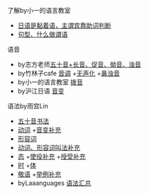 了解by小一的语言教室
- [日语是黏着语，主谓宾靠助词判断](https://www.bilibili.com/video/BV1Kr4y1c74j/?spm_id_from=333.999.0.0&vd_source=f66e0891a6ac513c7709150a803a70e1)
- [句型、什么做谓语](https://www.bilibili.com/video/BV12g41177gm/?spm_id_from=333.999.0.0&vd_source=f66e0891a6ac513c7709150a803a70e1)

语音
- by志方老师[五十音+长音、促音、拗音、浊音](https://www.bilibili.com/video/BV1Fy4y1B7DW/?spm_id_from=333.999.0.0&vd_source=f66e0891a6ac513c7709150a803a70e1)
- by竹林子cafe [音调](https://www.bilibili.com/video/BV1BR4y1p7Vh/?spm_id_from=333.999.0.0&vd_source=f66e0891a6ac513c7709150a803a70e1) +[无声化](https://www.bilibili.com/video/BV14A411u7pM/?spm_id_from=333.999.0.0&vd_source=f66e0891a6ac513c7709150a803a70e1) +[鼻浊音](https://www.bilibili.com/video/BV1Qv41157Za/?spm_id_from=333.999.0.0&vd_source=f66e0891a6ac513c7709150a803a70e1 )
- by小一的语言教室 [拨音](https://www.bilibili.com/video/BV1cy4y1B7HF/?spm_id_from=333.999.0.0&vd_source=f66e0891a6ac513c7709150a803a70e1)
- by沪江日语 [音变](https://www.bilibili.com/video/BV1XW411K76z/?spm_id_from=333.999.0.0)

语法by雨宫Lin
- [五十音书法](https://www.bilibili.com/video/BV15s411y7iZ/?spm_id_from=333.788.recommend_more_video.-1&vd_source=f66e0891a6ac513c7709150a803a70e1)
- [动词](https://www.bilibili.com/video/BV1cW411n7SC/?spm_id_from=333.999.0.0) +[音变补充](https://www.bilibili.com/video/BV1XW411K76z/?spm_id_from=333.999.0.0)
- [形容词](https://www.bilibili.com/video/BV1jW411n7Hy/?spm_id_from=333.999.0.0&vd_source=f66e0891a6ac513c7709150a803a70e1)
- [动词、形容词叫法补充](https://www.bilibili.com/read/cv11323816?spm_id_from=333.999.0.0)
- [态](https://www.bilibili.com/video/BV1BJ411a75b/?spm_id_from=333.999.0.0&vd_source=f66e0891a6ac513c7709150a803a70e1) +[使役补充](https://www.bilibili.com/video/BV17Q4y1N7tv/?spm_id_from=333.999.0.0&vd_source=f66e0891a6ac513c7709150a803a70e1) +[授受补充](https://www.bilibili.com/video/BV1Ax411L7pq/?spm_id_from=333.999.0.0&vd_source=f66e0891a6ac513c7709150a803a70e1)
- [时](https://www.bilibili.com/video/BV1vJ411b7LK/?spm_id_from=333.999.0.0) +[体](https://www.bilibili.com/video/BV1P7411i7NH/?spm_id_from=333.999.0.0&vd_source=f66e0891a6ac513c7709150a803a70e1)
- [敬语](https://www.bilibili.com/video/BV1a7411G7HZ/?spm_id_from=333.999.0.0&vd_source=f66e0891a6ac513c7709150a803a70e1) +[举例补充](https://www.bilibili.com/video/BV1a7411G7t9/?spm_id_from=333.999.0.0&vd_source=f66e0891a6ac513c7709150a803a70e1)
- byLaaanguages [语法汇总](https://www.bilibili.com/video/BV1eD4y1F7eM/?spm_id_from=333.999.0.0)

